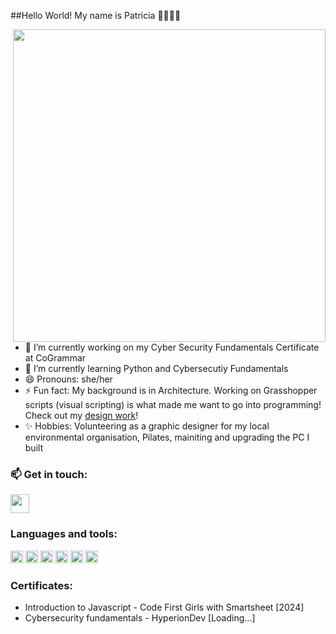 ##Hello World! My name is Patricia 👋👩🏽‍💻

<img height="500" align="right" src=https://github.com/user-attachments/assets/e4ddd4d6-5fc1-444f-8793-f10618891e91>

- 🔭 I’m currently working on my Cyber Security Fundamentals Certificate at CoGrammar
- 🌱 I’m currently learning Python and Cybersecutiy Fundamentals
- 😄 Pronouns: she/her
- ⚡ Fun fact: My background is in Architecture. Working on Grasshopper scripts (visual scripting) is what made me want to go into programming! Check out my <a href='https://www.instagram.com/triciacas.design'>design work</a>!
- ✨ Hobbies: Volunteering as a graphic designer for my local environmental organisation, Pilates, mainiting and upgrading the PC I built

### 📫 Get in touch:
<a href='https://www.linkedin.com/in/mpdcastelo/'><image height="30" src='https://banner2.cleanpng.com/20180419/oqq/avfzpcbox.webp'></a>

### Languages and tools:
<code><img height="20" src="https://upload.wikimedia.org/wikipedia/commons/thumb/c/c3/Python-logo-notext.svg/1869px-Python-logo-notext.svg.png"></code>
<code><img height="20" src="https://static.vecteezy.com/system/resources/previews/027/127/463/non_2x/javascript-logo-javascript-icon-transparent-free-png.png"></code>
<code><img height="20" src="https://upload.wikimedia.org/wikipedia/commons/thumb/6/61/HTML5_logo_and_wordmark.svg/2048px-HTML5_logo_and_wordmark.svg.png"></code>
<code><img height="20" src="https://upload.wikimedia.org/wikipedia/commons/d/d5/CSS3_logo_and_wordmark.svg"></code>
<code><img height="20" src="https://static.wikia.nocookie.net/rhinodoc/images/b/b9/Grasshopper_logo_2.jpg/revision/latest/scale-to-width-down/300?cb=20170526192417"></code>
<code><img height="20" src="https://upload.wikimedia.org/wikipedia/commons/thumb/9/91/Octicons-mark-github.svg/640px-Octicons-mark-github.svg.png"></code>

### Certificates:
- Introduction to Javascript  - Code First Girls with Smartsheet [2024]
- Cybersecurity fundamentals - HyperionDev [Loading...]
